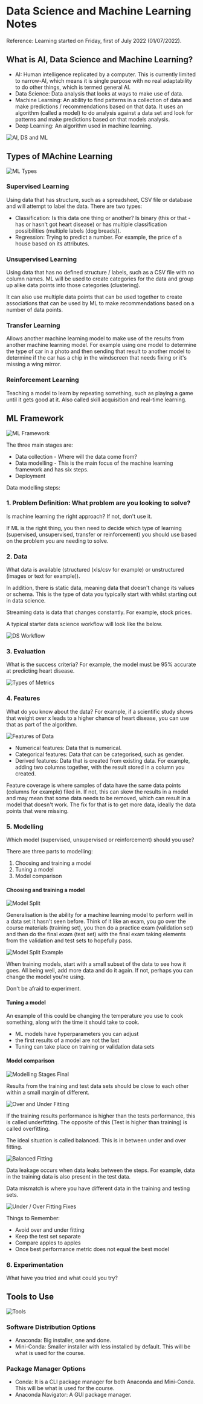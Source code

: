 # Data Science and Machine Learning Notes

Reference: Learning started on Friday, first of July 2022 (01/07/2022).

## What is AI, Data Science and Machine Learning?

- AI: Human intelligence replicated by a computer. This is currently limited to narrow-AI, which means it is single purpose with no real adaptability to do other things, which is termed general AI.
- Data Science: Data analysis that looks at ways to make use of data.
- Machine Learning: An ability to find patterns in a collection of data and make predictions / recommendations based on that data. It uses an algorithm (called a model) to do analysis against a data set and look for patterns and make predictions based on that models analysis.
- Deep Learning: An algorithm used in machine learning.

![AI, DS and ML](/assets/images/notes/001-what-is-ai-ds-ml.png)

## Types of MAchine Learning

![ML Types](/assets/images/notes/002-ml-types.png)

### Supervised Learning

Using data that has structure, such as a spreadsheet, CSV file or database and will attempt to label the data. There are two types:

- Classification: Is this data one thing or another? Is binary (this or that - has or hasn't got heart disease) or has multiple classification possibilities (multiple labels (dog breads)).
- Regression: Trying to predict a number. For example, the price of a house based on its attributes.

### Unsupervised Learning

Using data that has no defined structure / labels, such as a CSV file with no column names. ML will be used to create categories for the data and group up alike data points into those categories (clustering).

It can also use multiple data points that can be used together to create associations that can be used by ML to make recommendations based on a number of data points.

### Transfer Learning

Allows another machine learning model to make use of the results from another machine learning model. For example using one model to determine the type of car in a photo and then sending that result to another model to determine if the car has a chip in the windscreen that needs fixing or it's missing a wing mirror.

### Reinforcement Learning

Teaching a model to learn by repeating something, such as playing a game until it gets good at it. Also called skill acquisition and real-time learning.

## ML Framework

![ML Framework](/assets/images/notes/003-ml-framework.png)

The three main stages are:

- Data collection - Where will the data come from?
- Data modelling - This is the main focus of the machine learning framework  and has six steps.
- Deployment

Data modelling steps:

### 1. Problem Definition: What problem are you looking to solve?

Is machine learning the right approach? If not, don't use it.

If ML is the right thing, you then need to decide which type of learning (supervised, unsupervised, transfer or reinforcement) you should use based on the problem you are needing to solve.

### 2. Data

What data is available (structured (xls/csv for example) or unstructured (images or text for example)).

In addition, there is static data, meaning data that doesn't change its values or schema. This is the type of data you typically start with whilst starting out in data science.

Streaming data is data that changes constantly. For example, stock prices.

A typical starter data science workflow will look like the below.

![DS Workflow](/assets/images/notes/004-ds-typical-workflow.png)

### 3. Evaluation

What is the success criteria? For example, the model must be 95% accurate at predicting heart disease.

![Types of Metrics](/assets/images/notes/005-metric-types.png)

### 4. Features

What do you know about the data? For example, if a scientific study shows that weight over x leads to a higher chance of heart disease, you can use that as part of the algorithm.

![Features of Data](/assets/images/notes/006-features-of-data.png)

- Numerical features: Data that is numerical.
- Categorical features: Data that can be categorised, such as gender.
- Derived features: Data that is created from existing data. For example, adding two columns together, with the result stored in a column you created.

Feature coverage is where samples of data have the same data points (columns for example) filed in. If not, this can skew the results in a model and may mean that some data needs to be removed, which can result in a model that doesn't work. The fix for that is to get more data, ideally the data points that were missing.

### 5. Modelling

Which model (supervised, unsupervised or reinforcement) should you use?

There are three parts to modelling:

1. Choosing and training a model
2. Tuning a model
3. Model comparison

#### Choosing and training a model

![Model Split](/assets/images/notes/007-model-split.png)

Generalisation is the ability for a machine learning model to perform well in a data set it hasn't seen before. Think of it like an exam, you go over the course materials (training set), you then do a practice exam (validation set) and then do the final exam (test set) with the final exam taking elements from the validation and test sets to hopefully pass.

![Model Split Example](/assets/images/notes/008-model-split-2.png)

When training models, start with a small subset of the data to see how it goes. All being well, add more data and do it again. If not, perhaps you can change the model you're using.

Don't be afraid to experiment.

#### Tuning a model

An example of this could be changing the temperature you use to cook something, along with the time it should take to cook.

- ML models have hyperparameters you can adjust
- the first results of a model are not the last
- Tuning can take place on training or validation data sets

#### Model comparison

![Modelling Stages Final](/assets/images/notes/009-modelling-stages.png)

Results from the training and test data sets should be close to each other within a small margin of different.

![Over and Under Fitting](/assets/images/notes/010-over-under-fitting.png)

If the training results performance is higher than the tests performance, this is called underfitting. The opposite of this (Test is higher than training) is called overfitting.

The ideal situation is called balanced. This is in between under and over fitting.

![Balanced Fitting](/assets/images/notes/011-balanced.png)

Data leakage occurs when data leaks between the steps. For example, data in the training data is also present in the test data.

Data mismatch is where you have different data in the training and testing sets.

![Under / Over Fitting Fixes](/assets/images/notes/012-fitting-fixes.png)

Things to Remember:

- Avoid over and under fitting
- Keep the test set separate
- Compare apples to apples
- Once best performance metric does not equal the best model

### 6. Experimentation

What have you tried and what could you try?

## Tools to Use

![Tools](/assets/images/notes/013-tools.png)

### Software Distribution Options

- Anaconda: Big installer, one and done.
- Mini-Conda: Smaller installer with less installed by default. This will be what is used for the course.

### Package Manager Options

- Conda: It is a CLI package manager for both Anaconda and Mini-Conda. This will be what is used for the course.
- Anaconda Navigator: A GUI package manager.
